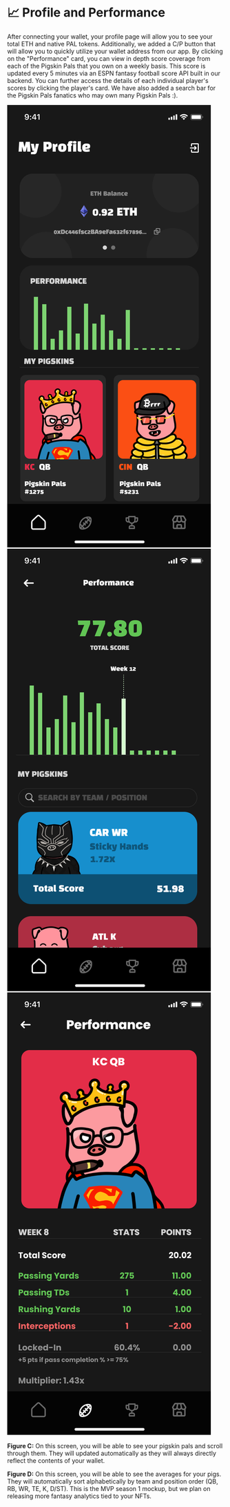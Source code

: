 # 📈 Profile and Performance

After connecting your wallet, your profile page will allow you to see your total ETH and native PAL tokens. Additionally, we added a C/P button that will allow you to quickly utilize your wallet address from our app. By clicking on the "Performance" card, you can view in depth score coverage from each of the Pigskin Pals that you own on a weekly basis. This score is updated every 5 minutes via an ESPN fantasy football score API built in our backend. You can further access the details of each individual player's scores by clicking the player's card. We have also added a search bar for the Pigskin Pals fanatics who may own many Pigskin Pals :).

![](<.gitbook/assets/image (3).png>)![](<.gitbook/assets/image (6).png>)![](<.gitbook/assets/image (9).png>)



**Figure C:**  On this screen, you will be able to see your pigskin pals and scroll through them. They will updated automatically as they will always directly reflect the contents of your wallet.



**Figure D:** On this screen, you will be able to see the averages for your pigs. They will automatically sort alphabetically by team and position order (QB, RB, WR, TE, K, D/ST). This is the MVP season 1 mockup, but we plan on releasing more fantasy analytics tied to your NFTs.
